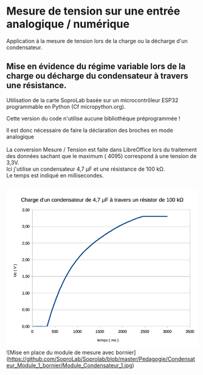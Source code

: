 # Mesure de tension sur une entrée analogique / numérique

Application à la mesure de tension lors de la charge ou la décharge d'un condensateur.

## Mise en évidence du régime variable lors de la charge ou décharge du condensateur à travers une résistance.

Utilisation de la carte SoproLab basée sur un microcontrôleur ESP32 programmable en Python (Cf micropython.org).

Cette version du code n'utilise aucune bibliothèque préprogrammée !

Il est donc nécessaire de faire la déclaration des broches en mode analogique
 <br />
 <br />
 La conversion Mesure / Tension est faite dans LibreOffice lors du traitement des données sachant que le maximum ( 4095) correspond à une tension de 3,3V.
 <br /> Ici j'utilise un condensateur 4,7 µF et une résistance de 100 kΩ.
 <br /> Le temps est indiqué en millisecondes.
 
<br /> ![Courbe de charge d'un condensateur](https://github.com/SoproLab/Soprolab/blob/master/Pedagogie/Condensateur_Module_1_bornier/Charge_condensateur.png)
<br /> ![Mise en place du module de mesure avec bornier] (https://github.com/SoproLab/Soprolab/blob/master/Pedagogie/Condensateur_Module_1_bornier/Module_Condensateur_1.jpg)
